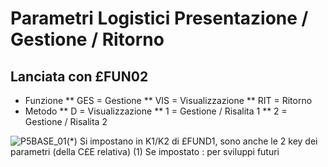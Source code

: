 # Parametri Logistici Presentazione / Gestione / Ritorno
## Lanciata con £FUN02
 * Funzione
 ** GES = Gestione
 ** VIS = Visualizzazione
 ** RIT = Ritorno
 * Metodo
 ** D = Visualizzazione
 ** 1 = Gestione / Risalita 1
 ** 2 = Gestione / Risalita 2

![P5BASE_01](http://localhost:3000/immagini/P5BASE_N1/P5BASE_01.png)(*) Si impostano in K1/K2 di £FUND1, sono anche le 2 key dei parametri (della C£E relativa)
(1) Se impostato :  per sviluppi futuri

